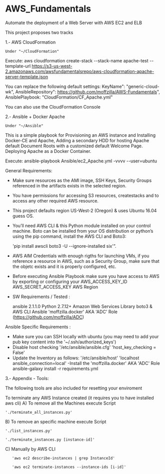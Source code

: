 # AWS_Fundamentals
Automate the deployment of a Web Server with AWS EC2 and ELB 

This project proposes two tracks

1.- AWS CloudFormation
 
	Under "~/CloudFormation"

Execute:
	aws cloudformation create-stack --stack-name apache-test --template-url https://s3-us-west-2.amazonaws.com/awsfundamentalsrepo/aws-cloudformation-apache-server-template.json

You can replace the following default settings:
	KeyName": "generic-cloud-wk",
	AnsibleRepository": https://github.com/moffzilla/AWS-Fundamentals",
	AnsiblePlaybook: "CloudFormation/CF_Apache.yml"

You can also use the CloudFormation Console


2.- Ansible + Docker Apache

	Under "~/Ansible"

This is a simple playbook for Provisioning an AWS instance and Installing Docker-CE and Apache, 
Adding a secondary HDD for hosting Apache default Document Roots with a customized default Welcome Page.
Deploying Apache as a Docker Container.

Execute:
	ansible-playbook Ansible/ec2_Apache.yml -vvvv --user=ubuntu

General Requirements:

- Make sure resources as the AMI image, SSH Keys, Security Groups referenced in the artifacts exists in the selected region.
- You have permissions for accessing S3 resources, createstacks and to access any other required AWS resource.
- This project defaults region US-West-2 (Oregon) & uses Ubuntu 16.04 guess OS.
- You’ll need AWS CLI & this Python module installed on your control machine. Boto can be installed from your OS distribution or python’s using the pip command, install the AWS CLI and Boto3:

	'pip install awscli boto3 -U --ignore-installed six'”.

- AWS AIM Credentials with enough rigths for launching VMs, if you reference a resource in AWS, such as a Security Group, make sure that the objetc exists and it is properly configured, etc.

- Before executing Ansible Playbook make sure you have access to AWS by exporting or configuring your 
    AWS_ACCESS_KEY_ID
    AWS_SECRET_ACCESS_KEY
    AWS Region

- SW Requirements / Tested :

	ansible 2.1.1.0
	Python 2.7.12+
	Amazon Web Services Library boto3 & AWS CLI
	Ansible 'moffzilla.docker' AKA 'ADC' Role (https://github.com/moffzilla/ADC)

Ansible Specific Requirements :
	
- Make sure you can SSH locally with ubuntu (you may need to add your pub key content into the '~/.ssh/authorized_keys')
- Disable host checking '/etc/ansible/ansible.cfg' 'host_key_checking = False'
- Update the Inventory as follows:
	'/etc/ansible/host' 'localhost ansible_connection=local'
-Install the 'moffzilla.docker' AKA 'ADC' Role
	ansible-galaxy install -r requirements.yml




 	
3.- Appendix - Tools:

The following tools are also included for resetting your enviroment


To terminate any AWS Instance created (it requires you to have installed aws cli)
  A) To remove all the Machines execute Script

	'./terminate_all_instances.py' 

  B) To remove an specific machine execute Script

	'./list_instances.py'

	'./terminate_instances.py [instance-id]'

  C) Manually by AWS CLI

       'aws ec2 describe-instances | grep InstanceId'

       'aws ec2 terminate-instances --instance-ids [i-id]'
